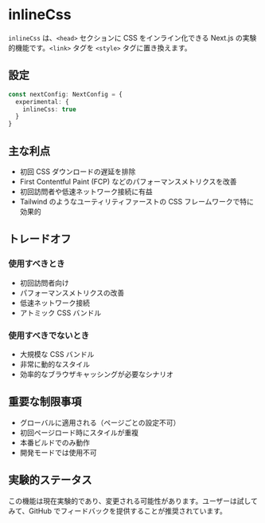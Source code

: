 # inlineCss

`inlineCss` は、`<head>` セクションに CSS をインライン化できる Next.js の実験的機能です。`<link>` タグを `<style>` タグに置き換えます。

## 設定

```typescript
const nextConfig: NextConfig = {
  experimental: {
    inlineCss: true
  }
}
```

## 主な利点

- 初回 CSS ダウンロードの遅延を排除
- First Contentful Paint (FCP) などのパフォーマンスメトリクスを改善
- 初回訪問者や低速ネットワーク接続に有益
- Tailwind のようなユーティリティファーストの CSS フレームワークで特に効果的

## トレードオフ

### 使用すべきとき

- 初回訪問者向け
- パフォーマンスメトリクスの改善
- 低速ネットワーク接続
- アトミック CSS バンドル

### 使用すべきでないとき

- 大規模な CSS バンドル
- 非常に動的なスタイル
- 効率的なブラウザキャッシングが必要なシナリオ

## 重要な制限事項

- グローバルに適用される（ページごとの設定不可）
- 初回ページロード時にスタイルが重複
- 本番ビルドでのみ動作
- 開発モードでは使用不可

## 実験的ステータス

この機能は現在実験的であり、変更される可能性があります。ユーザーは試してみて、GitHub でフィードバックを提供することが推奨されています。
